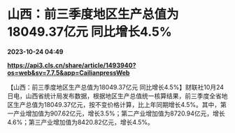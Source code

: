 # 山西：前三季度地区生产总值为18049.37亿元 同比增长4.5%

**2023-10-24 04:49**

**https://api3.cls.cn/share/article/1493940?os=web&sv=7.7.5&app=CailianpressWeb**

【山西：前三季度地区生产总值为18049.37亿元 同比增长4.5%】财联社10月24日电，山西省统计局发布数据，根据地区生产总值统一核算结果，前三季度全省地区生产总值为18049.37亿元，按不变价格计算，比上年同期增长4.5%。其中，第一产业增加值为907.62亿元，增长3.5%；第二产业增加值为8720.94亿元，增长4.6%；第三产业增加值为8420.82亿元，增长4.5%。